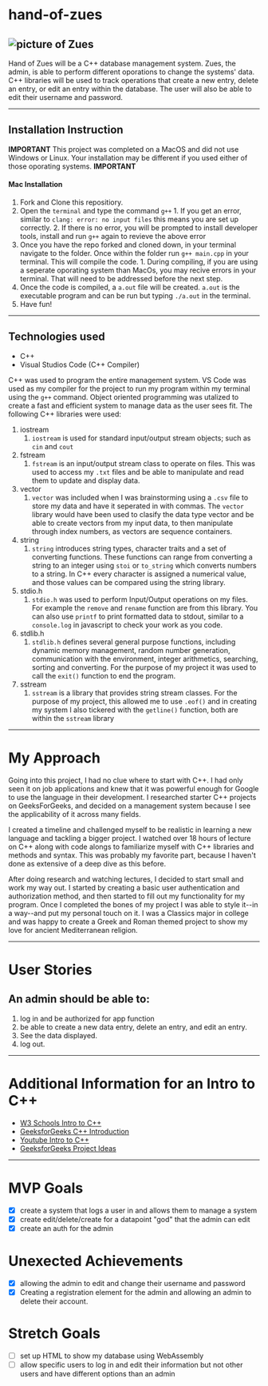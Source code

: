 # hand-of-zues

![picture of Zues](https://i.pinimg.com/originals/a0/9b/f2/a09bf213e173fd54848d3e17ecd127a2.jpg)
---
Hand of Zues will be a C++ database management system. Zues, the admin, is able to perform different oporations to change the systems' data. C++ libraries will be used to track operations that create a new entry, delete an entry, or edit an entry within the database. The user will also be able to edit their username and password. 

---
## Installation Instruction

**IMPORTANT** This project was completed on a MacOS and did not use Windows or Linux. Your installation may be different if you used either of those oporating systems. **IMPORTANT**

#### Mac Installation
1. Fork and Clone this repositiory.
2. Open the `terminal` and type the command `g++`
        1. If you get an error, similar to `clang: error: no input files` this means you are set up correctly.
        2. If there is no error, you will be prompted to install developer tools, install and run `g++` again to revieve the above error
3. Once you have the repo forked and cloned down, in your terminal navigate to the folder. Once within the folder run `g++ main.cpp` in your terminal. This will compile the code.
        1. During compiling, if you are using a seperate oporating system than MacOs, you may recive errors in your terminal. That will need to be addressed before the next step.
4. Once the code is compiled, a `a.out` file will be created. `a.out` is the executable program and can be run but typing `./a.out` in the terminal. 
5. Have fun!
___
## Technologies used

* C++
* Visual Studios Code (C++ Compiler)

C++ was used to program the entire management system. VS Code was used as my compiler for the project to run my program within my terminal using the `g++` command. Object oriented programming was utalized to create a fast and efficient system to manage data as the user sees fit. The following C++ libraries were used:
1. iostream
    1. `iostream` is used for standard input/output stream objects; such as `cin` and `cout`
2. fstream
    1. `fstream` is an input/output stream class to operate on files. This was used to access my `.txt` files and be able to manipulate and read them to update and display data.
3. vector
    1. `vector` was included when I was brainstorming using a `.csv` file to store my data and have it seperated in with commas. The `vector` library would have been used to clasify the data type vector and be able to create vectors from my input data, to then manipulate through index numbers, as vectors are sequence containers.
4. string
    1. `string` introduces string types, character traits and a set of converting functions. These functions can range from converting a string to an integer using `stoi` or `to_string` which converts numbers to a string. In C++ every character is assigned a numerical value, and those values can be compared using the string library.
5. stdio.h
    1. `stdio.h` was used to perform Input/Output operations on my files. For example the `remove` and `rename` function are from this library. You can also use `printf` to print formatted data to stdout, similar to a `console.log` in javascript to check your work as you code.
6. stdlib.h
    1. `stdlib.h` defines several general purpose functions, including dynamic memory management, random number generation, communication with the environment, integer arithmetics, searching, sorting and converting. For the purpose of my project it was used to call the `exit()` function to end the program.
7. sstream
    1. `sstream` is a library that provides string stream classes. For the purpose of my project, this allowed me to use `.eof()` and in creating my system I also tickered with the `getline()` function, both are within the `sstream` library

---
# My Approach

Going into this project, I had no clue where to start with C++. I had only seen it on job applications and knew that it was powerful enough for Google to use the language in their development. I researched starter C++ projects on GeeksForGeeks, and decided on a management system because I see the applicability of it across many fields.

I created a timeline and challenged myself to be realistic in learning a new language and tackling a bigger project. I watched over 18 hours of lecture on C++ along with code alongs to familiarize myself with C++ libraries and methods and syntax. This was probably my favorite part, because I haven't done as extensive of a deep dive as this before. 

After doing research and watching lectures, I decided to start small and work my way out. I started by creating a basic user authentication and authorization method, and then started to fill out my functionality for my program. Once I completed the bones of my project I was able to style it--in a way--and put my personal touch on it. I was a Classics major in college and was happy to create a Greek and Roman themed project to show my love for ancient Mediterranean religion.
___
# User Stories

## An admin should be able to:
1. log in and be authorized for app function
2. be able to create a new data entry, delete an entry, and edit an entry.
3. See the data displayed.
4. log out.

---
# Additional Information for an Intro to C++ 
* [W3 Schools Intro to C++](https://www.w3schools.com/cpp/cpp_intro.asp)
* [GeeksforGeeks C++ Introduction](https://www.geeksforgeeks.org/c-plus-plus/)
* [Youtube Intro to C++](https://www.youtube.com/watch?v=OTroAxvRNbw&t=1s)
* [GeeksforGeeks Project Ideas](https://www.geeksforgeeks.org/top-7-cpp-project-ideas-for-beginners/)

---
# MVP Goals

- [X] create a system that logs a user in and allows them to manage a system
- [X] create edit/delete/create for a datapoint "god" that the admin can edit
- [X] create an auth for the admin

# Unexected Achievements

- [X] allowing the admin to edit and change their username and password
- [X] Creating a registration element for the admin and allowing an admin to delete their account.

# Stretch Goals

- [ ] set up HTML to show my database using WebAssembly
- [ ] allow specific users to log in and edit their information but not other users and have different options than an admin
